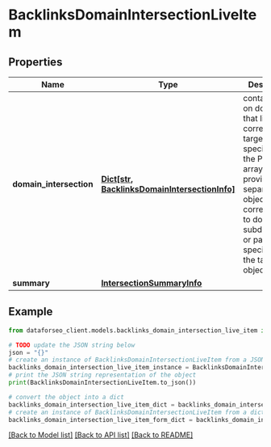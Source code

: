 # BacklinksDomainIntersectionLiveItem


## Properties

Name | Type | Description | Notes
------------ | ------------- | ------------- | -------------
**domain_intersection** | [**Dict[str, BacklinksDomainIntersectionInfo]**](BacklinksDomainIntersectionInfo.md) | contains data on domains that link to the corresponding targets specified in the POST array data is provided in separate objects corresponding to domains, subdomains or pages specified in the targets object | [optional] 
**summary** | [**IntersectionSummaryInfo**](IntersectionSummaryInfo.md) |  | [optional] 

## Example

```python
from dataforseo_client.models.backlinks_domain_intersection_live_item import BacklinksDomainIntersectionLiveItem

# TODO update the JSON string below
json = "{}"
# create an instance of BacklinksDomainIntersectionLiveItem from a JSON string
backlinks_domain_intersection_live_item_instance = BacklinksDomainIntersectionLiveItem.from_json(json)
# print the JSON string representation of the object
print(BacklinksDomainIntersectionLiveItem.to_json())

# convert the object into a dict
backlinks_domain_intersection_live_item_dict = backlinks_domain_intersection_live_item_instance.to_dict()
# create an instance of BacklinksDomainIntersectionLiveItem from a dict
backlinks_domain_intersection_live_item_form_dict = backlinks_domain_intersection_live_item.from_dict(backlinks_domain_intersection_live_item_dict)
```
[[Back to Model list]](../README.md#documentation-for-models) [[Back to API list]](../README.md#documentation-for-api-endpoints) [[Back to README]](../README.md)


